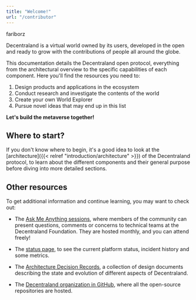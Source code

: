 ```yaml
---
title: "Welcome!"
url: "/contributor"
---
```

fariborz 
<!-- 
  TODO: this content is duplicated in /welcome. Either the template engine should render the welcome
  page here, or the welcome page should not be in the sidebar.
 -->

Decentraland is a virtual world owned by its users, developed in the open and ready to grow with
the contributions of people all around the globe.

This documentation details the Decentraland open protocol, everything from the architectural
overview to the specific capabilities of each component. Here you'll find the resources
you need to:

1. Design products and applications in the ecosystem
2. Conduct research and investigate the contents of the world
3. Create your own World Explorer
4. Pursue novel ideas that may end up in this list

**Let's build the metaverse together!**

## Where to start?

If you don't know where to begin, it's a good idea to look at the [architecture]({{< relref "introduction/architecture" >}}) of the Decentraland protocol, to learn about the different components and their general purpose before diving into more detailed sections.

## Other resources

To get additional information and continue learning, you may want to check out:

- The [Ask Me Anything sessions](https://www.notion.so/decentraland/Decentraland-Foundation-Technical-AMA-230fcf1ca1ec4d49922744fe91e6995d?d=8508f4ca20eb4623b578feb235f86cef#bff4e53f1c664d66802e4770f46b959c), where members of the community can present questions, comments or concerns to technical teams at the Decentraland Foundation. They are hosted monthly, and you can attend freely!

- The [status page](https://status.decentraland.org/), to see the current platform status, incident history and some metrics.

- The [Architecture Decision Records](https://adr.decentraland.org/), a collection of design documents describing the state and evolution of different aspects of Decentraland.

- The [Decentraland organization in GitHub](https://github.com/decentraland), where all the open-source repositories are hosted.

 
